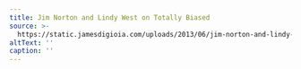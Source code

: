 ```yaml
---
title: Jim Norton and Lindy West on Totally Biased
source: >-
  https://static.jamesdigioia.com/uploads/2013/06/jim-norton-and-lindy-west-on-totally-biased.png
altText: ''
caption: ''
---
```


